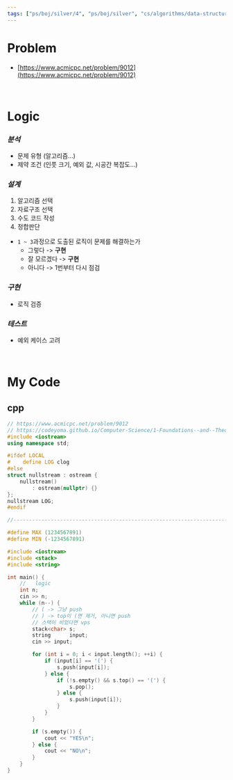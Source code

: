 ```yaml
---
tags: ["ps/boj/silver/4", "ps/boj/silver", "cs/algorithms/data-structures/ps","cs/algorithms/string/ps","cs/algorithms/stack/ps"]
---
```


# Problem
- [https://www.acmicpc.net/problem/9012](https://www.acmicpc.net/problem/9012)

<br/>

# Logic

### *분석*
- 문제 유형 (알고리즘...)
- 제약 조건 (인풋 크기, 예외 값, 시공간 복잡도...)

### *설계*
1. 알고리즘 선택
2. 자료구조 선택
3. 수도 코드 작성
4. 정합판단
  - `1 ~ 3`과정으로 도출된 로직이 문제를 해결하는가
    - 그렇다 -> **구현**
    - 잘 모르겠다 -> **구현**
    - 아니다 -> 1번부터 다시 점검

### *구현*
- 로직 검증

### *테스트*
- 예외 케이스 고려

<br/>

# My Code
## cpp
```cpp title="boj/9012.cpp"
// https://www.acmicpc.net/problem/9012
// https://codeyoma.github.io/Computer-Science/1-Foundations--and--Theory/Algorithms/ps/boj/9012/9012
#include <iostream>
using namespace std;

#ifdef LOCAL
#    define LOG clog
#else
struct nullstream : ostream {
    nullstream()
        : ostream(nullptr) {}
};
nullstream LOG;
#endif

//--------------------------------------------------------------------------------------------------

#define MAX (1234567891)
#define MIN (-1234567891)

#include <iostream>
#include <stack>
#include <string>

int main() {
    //   logic
    int n;
    cin >> n;
    while (n--) {
        // ( -> 그냥 push
        // ) -> top이 (면 제거, 아니면 push
        // 스택이 비었다면 vps
        stack<char> s;
        string      input;
        cin >> input;

        for (int i = 0; i < input.length(); ++i) {
            if (input[i] == '(') {
                s.push(input[i]);
            } else {
                if (!s.empty() && s.top() == '(') {
                    s.pop();
                } else {
                    s.push(input[i]);
                }
            }
        }

        if (s.empty()) {
            cout << "YES\n";
        } else {
            cout << "NO\n";
        }
    }
}

```
